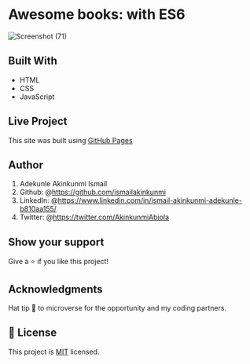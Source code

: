 # Awesome books: with ES6

![Screenshot (71)](https://user-images.githubusercontent.com/37457094/151448634-c359557e-e991-4ad0-8773-bda7d9827343.png)


## Built With

- HTML
- CSS
- JavaScript

## Live Project

This site was built using [GitHub Pages](https://ismailakinkunmi.github.io/AwesomeBook-ES6/)

## Author

1. Adekunle Akinkunmi Ismail
2. Github: @<https://github.com/ismailakinkunmi>
3. LinkedIn: @<https://www.linkedin.com/in/ismail-akinkunmi-adekunle-b810aa155/>
4. Twitter: @<https://twitter.com/AkinkunmiAbiola>

## Show your support

Give a ⭐️ if you like this project!

## Acknowledgments

Hat tip 👒 to microverse for the opportunity and my coding partners.

## 📝 License

This project is [MIT](./MIT.md) licensed.
